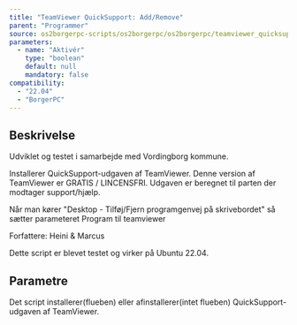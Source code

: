 ```yaml
---
title: "TeamViewer QuickSupport: Add/Remove"
parent: "Programmer"
source: os2borgerpc-scripts/os2borgerpc/os2borgerpc/teamviewer_quicksupport_install.sh
parameters:
  - name: "Aktivér"
    type: "boolean"
    default: null
    mandatory: false
compatibility:  
  - "22.04"
  - "BorgerPC"
---
```


## Beskrivelse
Udviklet og testet i samarbejde med Vordingborg kommune.

Installerer QuickSupport-udgaven af TeamViewer. Denne version af TeamViewer er GRATIS / LINCENSFRI. Udgaven er beregnet til parten der modtager support/hjælp.

Når man kører "Desktop - Tilføj/Fjern programgenvej på skrivebordet" så sætter parameteret Program til teamviewer

Forfattere: Heini & Marcus

Dette script er blevet testet og virker på Ubuntu 22.04.

## Parametre
Det script installerer(flueben) eller afinstallerer(intet flueben) QuickSupport-udgaven af TeamViewer.